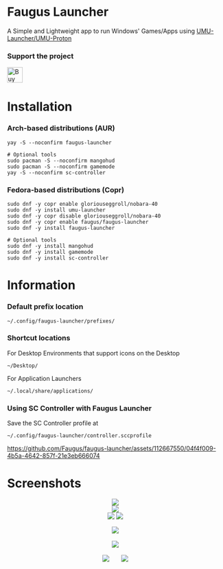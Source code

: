# Faugus Launcher
A Simple and Lightweight app to run Windows' Games/Apps using [UMU-Launcher/UMU-Proton](https://github.com/Open-Wine-Components/umu-launcher)

### Support the project
<a href='https://ko-fi.com/K3K210EMDU' target='_blank'><img height='36' style='border:0px;height:36px;' src='https://storage.ko-fi.com/cdn/kofi1.png?v=3' border='0' alt='Buy Me a Coffee at ko-fi.com' /></a>

# Installation
### Arch-based distributions (AUR)
```
yay -S --noconfirm faugus-launcher
```
```
# Optional tools
sudo pacman -S --noconfirm mangohud
sudo pacman -S --noconfirm gamemode
yay -S --noconfirm sc-controller
```

### Fedora-based distributions (Copr)
```
sudo dnf -y copr enable gloriouseggroll/nobara-40
sudo dnf -y install umu-launcher
sudo dnf -y copr disable gloriouseggroll/nobara-40
sudo dnf -y copr enable faugus/faugus-launcher
sudo dnf -y install faugus-launcher
```
```
# Optional tools
sudo dnf -y install mangohud
sudo dnf -y install gamemode
sudo dnf -y install sc-controller
```

# Information
### Default prefix location
```
~/.config/faugus-launcher/prefixes/
```

### Shortcut locations
For Desktop Environments that support icons on the Desktop
```
~/Desktop/
```
For Application Launchers
```
~/.local/share/applications/
```

### Using SC Controller with Faugus Launcher
Save the SC Controller profile at
```
~/.config/faugus-launcher/controller.sccprofile
```
https://github.com/Faugus/faugus-launcher/assets/112667550/04f4f009-4b5a-4642-857f-21e3eb666074

# Screenshots
<p align="center">
  <img src=https://github.com/Faugus/faugus-launcher/assets/112667550/2555a761-c12a-48cb-8888-5f007bb71031/><br>
  <img src=https://github.com/Faugus/faugus-launcher/assets/112667550/cfc9a0a9-8999-4473-ac00-f0fb44b2095c/><br>
  <img src=https://github.com/Faugus/faugus-launcher/assets/112667550/e09130c7-9b46-4a9a-bf8c-9f215a5b3d24/>
  <img src=https://github.com/Faugus/faugus-launcher/assets/112667550/3fe492ef-7fe3-472e-8e54-ee475a51c38c/>
</p>
<p align="center">
<img src=https://github.com/Faugus/faugus-launcher/assets/112667550/a2c5993b-5a67-46a4-9ba4-31ddc1c69377/><br><br>
<img src=https://github.com/Faugus/faugus-launcher/assets/112667550/7b00bcf6-1db8-4c2e-9208-ac9f843f2a49/><br><br>
<img src=https://github.com/Faugus/faugus-launcher/assets/112667550/d5b0368c-1986-46dd-aa2d-67e5c7ad2433/>&nbsp;&nbsp;&nbsp;&nbsp;&nbsp;&nbsp;
<img src=https://github.com/Faugus/faugus-launcher/assets/112667550/5979a28b-b057-4ca9-b758-bf869a32d217/>
</p>
